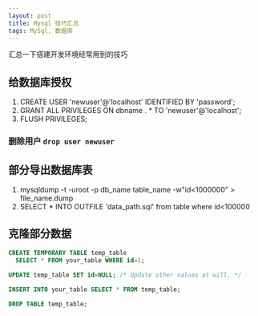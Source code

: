 ```yaml
---
layout: post
title: Mysql 技巧汇总
tags: MySql, 数据库
---
```


汇总一下搭建开发环境经常用到的技巧

## 给数据库授权

1. CREATE USER 'newuser'@'localhost' IDENTIFIED BY 'password';
2. GRANT ALL PRIVILEGES ON dbname . * TO 'newuser'@'localhost';
3. FLUSH PRIVILEGES;

### 删除用户 `drop user newuser`

## 部分导出数据库表 

1. mysqldump -t -uroot -p db_name table_name -w"id<1000000" > file_name.dump 
2. SELECT * INTO OUTFILE 'data_path.sql' from table where id<100000


## 克隆部分数据
```SQL
CREATE TEMPORARY TABLE temp_table 
  SELECT * FROM your_table WHERE id=1;
  
UPDATE temp_table SET id=NULL; /* Update other values at will. */

INSERT INTO your_table SELECT * FROM temp_table;

DROP TABLE temp_table;
```

